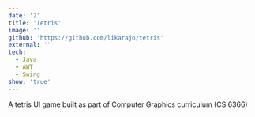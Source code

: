```yaml
---
date: '2'
title: 'Tetris'
image: ''
github: 'https://github.com/likarajo/tetris'
external: ''
tech:
  - Java
  - AWT
  - Swing
show: 'true'
---
```


A tetris UI game built as part of Computer Graphics curriculum (CS 6366)
